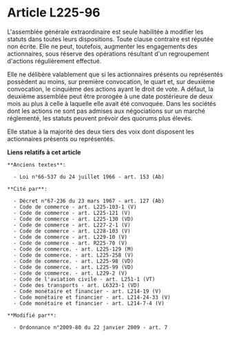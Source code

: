 # Article L225-96

L'assemblée générale extraordinaire est seule habilitée à modifier les statuts dans toutes leurs dispositions. Toute clause
contraire est réputée non écrite. Elle ne peut, toutefois, augmenter les engagements des actionnaires, sous réserve des
opérations résultant d'un regroupement d'actions régulièrement effectué. 

Elle ne délibère valablement que si les actionnaires présents ou représentés possèdent au moins, sur première convocation, le
quart et, sur deuxième convocation, le cinquième des actions ayant le droit de vote. A défaut, la deuxième assemblée peut
être prorogée à une date postérieure de deux mois au plus à celle à laquelle elle avait été convoquée. Dans les sociétés dont
les actions ne sont pas admises aux négociations sur un marché réglementé, les statuts peuvent prévoir des quorums plus
élevés. 

Elle statue à la majorité des deux tiers des voix dont disposent les actionnaires présents ou représentés.

**Liens relatifs à cet article**

	**Anciens textes**:

	  - Loi n°66-537 du 24 juillet 1966 - art. 153 (Ab)

	**Cité par**:

	  - Décret n°67-236 du 23 mars 1967 - art. 127 (Ab)
	  - Code de commerce - art. L225-103-1 (V)
	  - Code de commerce - art. L225-121 (V)
	  - Code de commerce - art. L225-130 (VD)
	  - Code de commerce - art. L227-2-1 (V)
	  - Code de commerce - art. L228-103 (V)
	  - Code de commerce - art. L229-10 (V)
	  - Code de commerce - art. R225-70 (V)
	  - Code de commerce. - art. L225-129 (M)
	  - Code de commerce. - art. L225-258 (V)
	  - Code de commerce. - art. L225-98 (VD)
	  - Code de commerce. - art. L225-99 (VD)
	  - Code de commerce. - art. L229-2 (V)
	  - Code de l'aviation civile - art. L251-1 (VT)
	  - Code des transports - art. L6323-1 (VD)
	  - Code monétaire et financier - art. L214-19 (V)
	  - Code monétaire et financier - art. L214-24-33 (V)
	  - Code monétaire et financier - art. L214-7-4 (V)

	**Modifié par**:

	  - Ordonnance n°2009-80 du 22 janvier 2009 - art. 7
